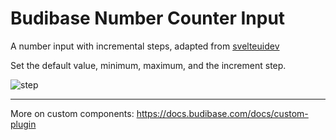 # Budibase Number Counter Input 

A number input with incremental steps, adapted from [svelteuidev](https://www.svelteui.org/core/number-input)

Set the default value, minimum, maximum, and the increment step. 

![step](https://user-images.githubusercontent.com/101575380/231453113-0d45b1ce-760a-4ab7-a61b-a01cd9699085.gif)

----

More on custom components: https://docs.budibase.com/docs/custom-plugin
